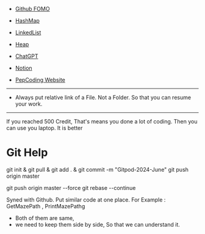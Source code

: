 - [Github FOMO](https://github.com/nishantunderstand/SumitMalikPepCodingL1/commits/master/)

- [HashMap](src/f1_HashMap/_HashMap.java)
- [LinkedList](src/e2_LinkedList/_LinkedListBasic.java)
- [Heap](src/f1a_Heap/_Heap.java)

- [ChatGPT](https://chatgpt.com/)
- [Notion](https://www.notion.so/nishant1/ddebaa3bfa8c48068fb88cdd61954281?v=7f987994bb9f4482bc810694b15c11c9)
- [PepCoding Website](https://web.archive.org/web/20231211092439/https://www.pepcoding.com/resources/online-java-foundation/)

---
- Always put relative link of a File. 
Not a Folder. 
So that you can resume your work.





-----------------------

If you reached 500 Credit, That's means you done a lot of coding.
Then you can use you laptop. It is better



# Git Help
git init & git pull & git add . & git commit -m "Gitpod-2024-June" 
git push origin master 

git push origin master --force
git rebase --continue






Syned with Github.
	Put similar code at one place.
For Example :
GetMazePath , PrintMazePathg
- Both of them are same,
- we need to keep them side by side, So that we can understand it.